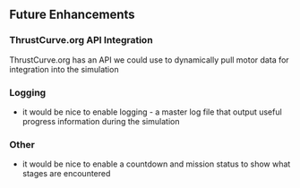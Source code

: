 ## Future Enhancements

### ThrustCurve.org API Integration

ThrustCurve.org has an API we could use to dynamically pull motor data for integration into the simulation

[ThrustCurve.org API]:(http://www.thrustcurve.org/searchapi.shtml)

### Logging
- it would be nice to enable logging - a master log file that output useful progress information during the simulation

### Other
- it would be nice to enable a countdown and mission status to show what stages are encountered
